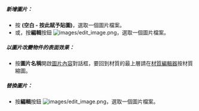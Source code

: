##### 新增圖片：
 * 按 **(空白 - 按此賦予貼圖)**，選取一個圖片檔案。
 * 或，按**編輯**按鈕 ![images/edit_image.png](images/edit_image.png)，選取一個圖片檔案。

##### 以圖片改變物件的表面效果：
 * 按**圖片名稱**開啟[圖片內容](material-image-properties.html)對話框，要回到材質的最上層請在[材質編輯器](material-editor.html#settings)按材質縮圖。

##### 替換圖片：
  * 按**編輯**按鈕 ![images/edit_image.png](images/edit_image.png)，選取一個圖片檔案。
